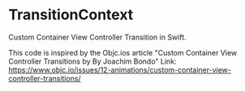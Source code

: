 # TransitionContext
Custom Container View Controller Transition in Swift.

This code is inspired by the Objc.ios article "Custom Container View Controller Transitions by By Joachim Bondo"
Link: https://www.objc.io/issues/12-animations/custom-container-view-controller-transitions/
